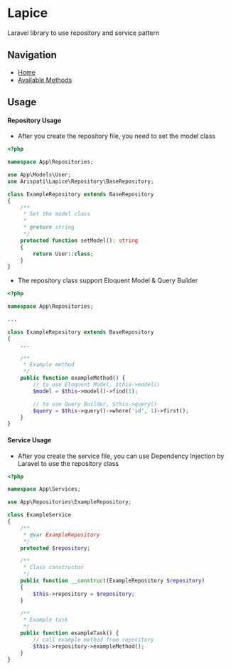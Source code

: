 # Lapice
Laravel library to use repository and service pattern

## Navigation
- [Home](https://github.com/arispati/lapice)
- [Available Methods](/wiki/methods.md)

## Usage
#### Repository Usage
- After you create the repository file, you need to set the model class
```php
<?php

namespace App\Repositories;

use App\Models\User;
use Arispati\Lapice\Repository\BaseRepository;

class ExampleRepository extends BaseRepository
{
    /**
     * Set the model class
     *
     * @return string
     */
    protected function setModel(): string
    {
        return User::class;
    }
}
```
- The repository class support Eloquent Model & Query Builder
```php
<?php

namespace App\Repositories;

...

class ExampleRepository extends BaseRepository
{
    ...

    /**
     * Example method
     */
    public function exampleMethod() {
        // to use Eloquent Model, $this->model()
        $model = $this->model()->find(1);

        // to use Query Builder, $this->query()
        $query = $this->query()->where('id', 1)->first();
    }
}
```

#### Service Usage
- After you create the service file, you can use Dependency Injection by Laravel to use the repository class
```php
<?php

namespace App\Services;

use App\Repositories\ExampleRepository;

class ExampleService
{
    /**
     * @var ExampleRepository
     */
    protected $repository;

    /**
     * Class constructor
     */
    public function __construct(ExampleRepository $repository)
    {
        $this->repository = $repository;
    }

    /**
     * Example task
     */
    public function exampleTask() {
        // call example method from repository
        $this->repository->exampleMethod();
    }
}
```